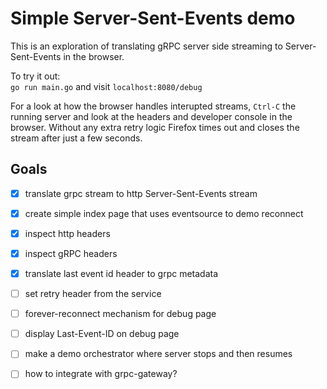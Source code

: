 # Simple Server-Sent-Events demo

This is an exploration of translating gRPC server side streaming to
Server-Sent-Events in the browser.


To try it out:  
`go run main.go` and visit `localhost:8080/debug`

For a look at how the browser handles interupted streams, `Ctrl-C` the running
server and look at the headers and developer console in the browser.
Without any extra retry logic Firefox times out and closes the stream after just
a few seconds.

## Goals 
- [X] translate grpc stream to http Server-Sent-Events stream
- [X] create simple index page that uses eventsource to demo reconnect
- [X] inspect http headers 
- [X] inspect gRPC headers
- [X] translate last event id header to grpc metadata
- [ ] set retry header from the service 
- [ ] forever-reconnect mechanism for debug page
- [ ] display Last-Event-ID on debug page
- [ ] make a demo orchestrator where server stops and then resumes
- [ ] how to integrate with grpc-gateway?

